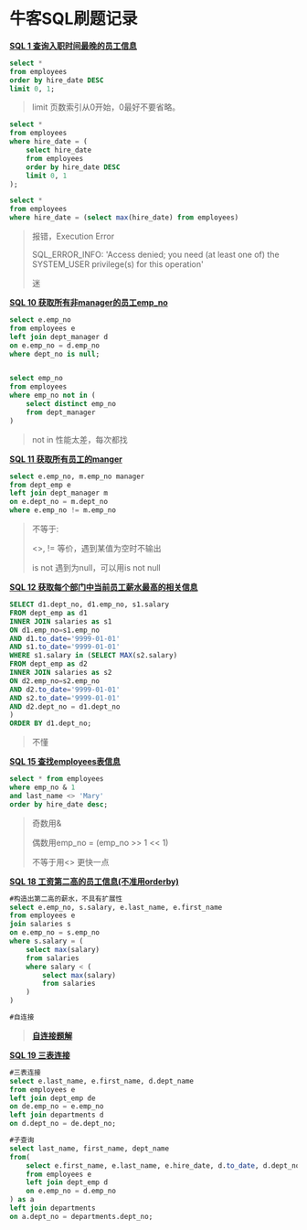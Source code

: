 # 牛客SQL刷题记录

**[SQL 1 查询入职时间最晚的员工信息 ](https://www.nowcoder.com/practice/218ae58dfdcd4af195fff264e062138f?tpId=82&tqId=29753&rp=1&ru=/ta/sql&qru=/ta/sql&difficulty=&judgeStatus=&tags=/question-ranking)**

```sql
select * 
from employees
order by hire_date DESC
limit 0, 1;
```

> limit 页数索引从0开始，0最好不要省略。

```sql
select * 
from employees
where hire_date = (
    select hire_date 
    from employees
    order by hire_date DESC
    limit 0, 1
);

select * 
from employees 
where hire_date = (select max(hire_date) from employees)
```

> 报错，Execution Error
>
> SQL_ERROR_INFO: 'Access denied; you need (at least one of) the SYSTEM_USER privilege(s) for this operation'
>
> 迷





**[SQL 10 获取所有非manager的员工emp_no](https://www.nowcoder.com/practice/32c53d06443346f4a2f2ca733c19660c?tpId=82&rp=1&ru=%2Fta%2Fsql&qru=%2Fta%2Fsql&difficulty=&judgeStatus=&tags=&title=&sourceUrl=&gioEnter=menu)**

```sql
select e.emp_no
from employees e
left join dept_manager d
on e.emp_no = d.emp_no
where dept_no is null;


select emp_no
from employees
where emp_no not in (
    select distinct emp_no
    from dept_manager
)
```

> not in 性能太差，每次都找





**[SQL 11 获取所有员工的manger](https://www.nowcoder.com/practice/e50d92b8673a440ebdf3a517b5b37d62?tpId=82&rp=1&ru=%2Fta%2Fsql&qru=%2Fta%2Fsql&difficulty=&judgeStatus=&tags=&title=&sourceUrl=&gioEnter=menu)**

```sql
select e.emp_no, m.emp_no manager
from dept_emp e
left join dept_manager m
on e.dept_no = m.dept_no
where e.emp_no != m.emp_no
```

> 不等于:
>
> <>, != 等价，遇到某值为空时不输出
>
> is not 遇到为null，可以用is not null





**[SQL 12 获取每个部门中当前员工薪水最高的相关信息](https://www.nowcoder.com/practice/4a052e3e1df5435880d4353eb18a91c6?tpId=82&rp=1&ru=%2Fta%2Fsql&qru=%2Fta%2Fsql&difficulty=&judgeStatus=&tags=&title=&sourceUrl=&gioEnter=menu)**

```sql
SELECT d1.dept_no, d1.emp_no, s1.salary
FROM dept_emp as d1
INNER JOIN salaries as s1
ON d1.emp_no=s1.emp_no
AND d1.to_date='9999-01-01'
AND s1.to_date='9999-01-01'
WHERE s1.salary in (SELECT MAX(s2.salary)
FROM dept_emp as d2
INNER JOIN salaries as s2
ON d2.emp_no=s2.emp_no
AND d2.to_date='9999-01-01'
AND s2.to_date='9999-01-01'
AND d2.dept_no = d1.dept_no
)
ORDER BY d1.dept_no;
```

> 不懂







**[SQL 15 查找employees表信息](https://www.nowcoder.com/practice/a32669eb1d1740e785f105fa22741d5c?tpId=82&tqId=29767&rp=1&ru=/ta/sql&qru=/ta/sql&difficulty=&judgeStatus=&tags=/question-ranking)**

```sql
select * from employees
where emp_no & 1
and last_name <> 'Mary'
order by hire_date desc;
```

> 奇数用&
>
> 偶数用emp_no = (emp_no >> 1 << 1)
>
> 不等于用<> 更快一点





**[SQL 18 工资第二高的员工信息(不准用orderby)](https://www.nowcoder.com/practice/c1472daba75d4635b7f8540b837cc719?tpId=82&tags=&title=&difficulty=0&judgeStatus=0&rp=1&sourceUrl=)**

```sql
#构造出第二高的薪水，不具有扩展性
select e.emp_no, s.salary, e.last_name, e.first_name
from employees e
join salaries s
on e.emp_no = s.emp_no
where s.salary = (
    select max(salary)
    from salaries
    where salary < (
        select max(salary)
        from salaries
    )
)

#自连接

```

> **[自连接题解](https://blog.nowcoder.net/n/f35b41269fd84707a748724827510e23?f=comment)**



**[SQL 19 三表连接](https://www.nowcoder.com/practice/5a7975fabe1146329cee4f670c27ad55?tpId=82&tqId=29771&rp=1&ru=/exam/oj&qru=/exam/oj&sourceUrl=%2Fexam%2Foj%3Ftab%3DSQL%25E7%25AF%2587%26topicId%3D82&difficulty=undefined&judgeStatus=undefined&tags=&title=)**

```sql
#三表连接
select e.last_name, e.first_name, d.dept_name
from employees e
left join dept_emp de
on de.emp_no = e.emp_no
left join departments d
on d.dept_no = de.dept_no;

#子查询
select last_name, first_name, dept_name
from(
    select e.first_name, e.last_name, e.hire_date, d.to_date, d.dept_no
    from employees e
    left join dept_emp d
    on e.emp_no = d.emp_no
) as a
left join departments
on a.dept_no = departments.dept_no;
```





**[]()**
